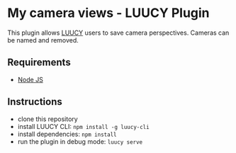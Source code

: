# My camera views - LUUCY Plugin

This plugin allows [LUUCY](https://luucy.ch/) users to save camera perspectives.
Cameras can be named and removed.

## Requirements
- [Node JS](https://nodejs.org/en/)

## Instructions
- clone this repository
- install LUUCY CLI: `npm install -g luucy-cli`
- install dependencies: `npm install`
- run the plugin in debug mode: `luucy serve`
